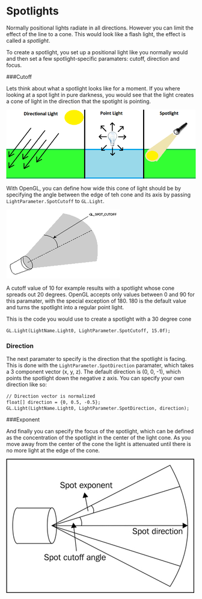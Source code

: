 # Spotlights
Normally positional lights radiate in all directions. However you can limit the effect of the line to a cone. This would look like a flash light, the effect is called a _spotlight_.

To create a spotlight, you set up a positional light like you normally would and then set a few spotlight-specific paramaters: cutoff, direction and focus.

###Cutoff

Lets think about what a spotlight looks like for a moment. If you where looking at a spot light in pure darkness, you would see that the light creates a cone of light in the direction that the spotight is pointing.

![LIGHTS](lights.png)

With OpenGL, you can define how wide this cone of light should be by specifying the angle between the edge of teh cone and its axis by passing ```LightParameter.SpotCutoff``` to ```GL.Light```.

![CUTOFF](spot_cutoff.gif)

A cutoff value of 10 for example results with a spotlight whose cone spreads out 20 degrees. OpenGL accepts only values between 0 and 90 for this paramater, with the special exception of 180. 180 is the default value and turns the spotlight into a regular point light.

This is the code you would use to create a spotlight with a 30 degree cone

```
GL.Light(LightName.Light0, LightParameter.SpotCutoff, 15.0f);
```

### Direction

The next paramater to specify is the direction that the spotlight is facing. This is done with the ```LightParameter.SpotDirection``` paramater, which takes a 3 component vector (x, y, z). The default direction is (0, 0, -1), which points the spotlight down the negative z axis.  You can specify your own direction like so:

```
// Direction vector is normalized
float[] direction = {0, 0.5, -0.5};
GL.Light(LightName.Light0, LightParameter.SpotDirection, direction);
```
###Exponent

And finally you can specify the focus of the spotlight, which can be defined as the concentration of the spotlight in the center of the light cone. As you move away from the center of the cone the light is attenuated until there is no more light at the edge of the cone.

![FULL](full_spot.jpg)